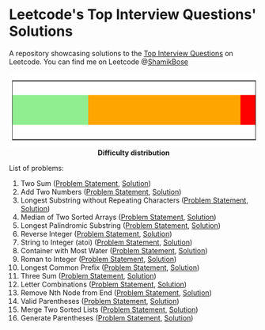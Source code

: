 # Leetcode's Top Interview Questions' Solutions
A repository showcasing solutions to the [Top Interview Questions](https://leetcode.com/problem-list/top-interview-questions/) on Leetcode. You can find me on Leetcode @[ShamikBose](https://leetcode.com/ShamikBose/)

<p align="center">
  <img width="1000" height="150" src="Distribution.png">
  <b>Difficulty distribution</b>
</p>

List of problems: 
1. Two Sum ([Problem Statement](https://leetcode.com/problems/two-sum), [Solution](TwoSum.py))
2. Add Two Numbers ([Problem Statement](https://leetcode.com/problems/add-two-numbers), [Solution](AddTwoNumbers.py))
3. Longest Substring without Repeating Characters ([Problem Statement](https://leetcode.com/problems/longest-substring-without-repeating-characters/), [Solution](LongestSubstring.py))
4. Median of Two Sorted Arrays ([Problem Statement](https://leetcode.com/problems/median-of-two-sorted-arrays/), [Solution](MedianSortedArrays.py))
5. Longest Palindromic Substring ([Problem Statement](https://leetcode.com/problems/longest-palindromic-substring), [Solution](LongestPalindrome.py))
6. Reverse Integer ([Problem Statement](https://leetcode.com/problems/reverse-integer/), [Solution](ReverseInteger.py))
7. String to Integer (atoi) ([Problem Statement](https://leetcode.com/problems/string-to-integer-atoi/), [Solution](StringToInteger.py))
8. Container with Most Water ([Problem Statement](https://leetcode.com/problems/container-with-most-water), [Solution](ContainerWithMostWater.py))
9. Roman to Integer ([Problem Statement](https://leetcode.com/problems/roman-to-integer/), [Solution](RomanToInteger.py))
10. Longest Common Prefix ([Problem Statement](https://leetcode.com/problems/longest-common-prefix/), [Solution](LongestCommonPrefix.py))
11. Three Sum ([Problem Statement](https://leetcode.com/problems/3sum/), [Solution](ThreeSum.py))
12. Letter Combinations ([Problem Statement](https://leetcode.com/problems/letter-combinations-of-a-phone-number/), [Solution](LetterCombinations.py))
13. Remove Nth Node from End ([Problem Statement](https://leetcode.com/problems/remove-nth-node-from-end-of-list/), [Solution](RemoveNthFromEnd.py))
14. Valid Parentheses ([Problem Statement](https://leetcode.com/problems/valid-parentheses), [Solution](ValidParentheses.py))
15. Merge Two Sorted Lists ([Problem Statement](https://leetcode.com/problems/merge-two-sorted-lists), [Solution](MergeTwoSortedLists.py))
16. Generate Parentheses ([Problem Statement](https://leetcode.com/problems/generate-parentheses), [Solution](GenerateParentheses.py))